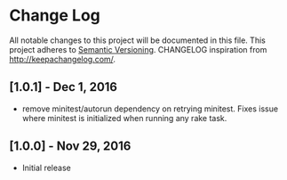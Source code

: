 # Change Log
All notable changes to this project will be documented in this file.
This project adheres to [Semantic Versioning](http://semver.org/).
CHANGELOG inspiration from http://keepachangelog.com/.

## [1.0.1] - Dec 1, 2016
* remove minitest/autorun dependency on retrying minitest. Fixes issue where minitest is initialized when running any rake task.

## [1.0.0] - Nov 29, 2016
* Initial release
